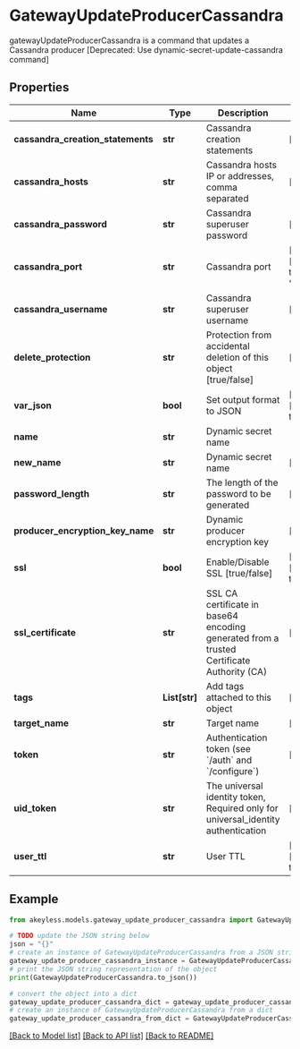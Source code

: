 # GatewayUpdateProducerCassandra

gatewayUpdateProducerCassandra is a command that updates a Cassandra producer [Deprecated: Use dynamic-secret-update-cassandra command]

## Properties

Name | Type | Description | Notes
------------ | ------------- | ------------- | -------------
**cassandra_creation_statements** | **str** | Cassandra creation statements | [optional] 
**cassandra_hosts** | **str** | Cassandra hosts IP or addresses, comma separated | [optional] 
**cassandra_password** | **str** | Cassandra superuser password | [optional] 
**cassandra_port** | **str** | Cassandra port | [optional] [default to '9042']
**cassandra_username** | **str** | Cassandra superuser username | [optional] 
**delete_protection** | **str** | Protection from accidental deletion of this object [true/false] | [optional] 
**var_json** | **bool** | Set output format to JSON | [optional] [default to False]
**name** | **str** | Dynamic secret name | 
**new_name** | **str** | Dynamic secret name | [optional] 
**password_length** | **str** | The length of the password to be generated | [optional] 
**producer_encryption_key_name** | **str** | Dynamic producer encryption key | [optional] 
**ssl** | **bool** | Enable/Disable SSL [true/false] | [optional] [default to False]
**ssl_certificate** | **str** | SSL CA certificate in base64 encoding generated from a trusted Certificate Authority (CA) | [optional] 
**tags** | **List[str]** | Add tags attached to this object | [optional] 
**target_name** | **str** | Target name | [optional] 
**token** | **str** | Authentication token (see &#x60;/auth&#x60; and &#x60;/configure&#x60;) | [optional] 
**uid_token** | **str** | The universal identity token, Required only for universal_identity authentication | [optional] 
**user_ttl** | **str** | User TTL | [optional] [default to '60m']

## Example

```python
from akeyless.models.gateway_update_producer_cassandra import GatewayUpdateProducerCassandra

# TODO update the JSON string below
json = "{}"
# create an instance of GatewayUpdateProducerCassandra from a JSON string
gateway_update_producer_cassandra_instance = GatewayUpdateProducerCassandra.from_json(json)
# print the JSON string representation of the object
print(GatewayUpdateProducerCassandra.to_json())

# convert the object into a dict
gateway_update_producer_cassandra_dict = gateway_update_producer_cassandra_instance.to_dict()
# create an instance of GatewayUpdateProducerCassandra from a dict
gateway_update_producer_cassandra_from_dict = GatewayUpdateProducerCassandra.from_dict(gateway_update_producer_cassandra_dict)
```
[[Back to Model list]](../README.md#documentation-for-models) [[Back to API list]](../README.md#documentation-for-api-endpoints) [[Back to README]](../README.md)


